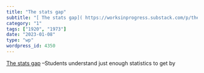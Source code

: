 ```yaml
---
title: "The stats gap"
subtitle: "[ The stats gap]( https://worksinprogress.substack.com/p/the-stats-gap?utm_source=substack&utm_mediu..."
category: "1"
tags: ["1920", "1973"]
date: "2023-01-08"
type: "wp"
wordpress_id: 4350
---
```

[ The stats gap]( https://worksinprogress.substack.com/p/the-stats-gap?utm_source=substack&utm_medium=email) –Students understand just enough statistics to get by